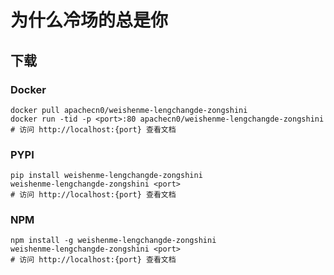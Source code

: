 # 为什么冷场的总是你

## 下载

### Docker

```
docker pull apachecn0/weishenme-lengchangde-zongshini
docker run -tid -p <port>:80 apachecn0/weishenme-lengchangde-zongshini
# 访问 http://localhost:{port} 查看文档
```

### PYPI

```
pip install weishenme-lengchangde-zongshini
weishenme-lengchangde-zongshini <port>
# 访问 http://localhost:{port} 查看文档
```

### NPM

```
npm install -g weishenme-lengchangde-zongshini
weishenme-lengchangde-zongshini <port>
# 访问 http://localhost:{port} 查看文档
```